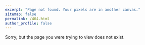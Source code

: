 ```yaml
---
excerpt: "Page not found. Your pixels are in another canvas."
sitemap: false
permalink: /404.html
author_profile: false
---
```


Sorry, but the page you were trying to view does not exist.
